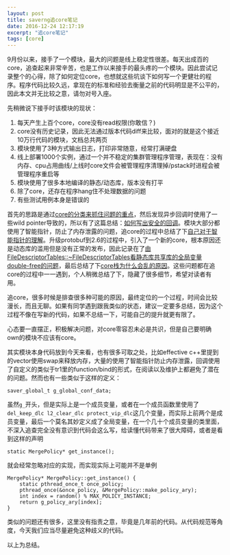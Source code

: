 ```yaml
---
layout: post
title: saverng追core笔记
date: 2016-12-24 12:17:19
excerpt: "追core笔记"
tags: [core]
---
```


9月份以来，接手了一个模块，最大的问题是线上稳定性很差。每天出成百的core，追查起来非常辛苦，也是工作以来接手的最头疼的一个模块。因此尝试记录整个的心得，除了如何定位core，也想就这些坑谈下如何写一个更健壮的程序。程序代码比较久远，拿现在的标准和经验去衡量之前的代码明显是不公平的，因此本文并无比较之意，请勿对号入座。

先稍微说下接手时该模块的现状：

1. 每天产生上百个core，core没有read权限(你敢信？)  
2. core没有历史记录，因此无法通过版本代码diff来比较，面对的就是这个接近10万行代码的模块，文档总共两页  
3. 模块使用了3种方式输出日志，打印非常随意，经常打满硬盘  
4. 线上部署1000个实例，通过一个并不稳定的集群管理程序管理，表现在：没有内存、cpu占用曲线/上线时core文件会被管理程序清理掉/pstack时进程会被管理程序重启等  
5. 模块使用了很多本地编译的静态/动态库，版本没有打平  
6. 除了core，还存在程序hang住不处理数据的问题  
7. 有些测试用例本身是错误的  

<!--more-->

首先的思路是通过[core的分类来抓住问题的重点](http://izualzhy/2016/11/21/pstack)，然后发现异步回调时使用了一些wild pointer导致的，所以有了这篇总结：[如何写出安全的回调](http://izualzhy/2016/11/23/how-to-write-safe-callback)。模块大部分都使用了智能指针，防止了内存泄露的问题，追core的过程中总结了下[自己对于智能指针的理解](http://izualzhy/2016/11/26/smart_pointer)。升级protobuf到2.6的过程中，引入了一个新的core，根本原因还是动态库的滥用但是没有正常的发布，因此记录在了[由FileDescriptorTables::~FileDescriptorTables看静态库共享库的全局变量double-free的问题](http://izualzhy/2016/12/11/double-free-with-global-variable-in-static-library)，最后总结了下[core栈为什么会乱的原因](http://izualzhy/2016/12/17/why-the-code-stack-is-overflow)。这些问题都在追core的过程中一一遇到，个人稍微总结了下，隐藏了很多细节，希望对读者有用。

追core，很多时候是排查很多种可能的原因，最终定位的一个过程，时间会比较漫长，而且无聊。如果有同学遇到跟我类似的状态，建议一定要多总结，因为这个过程不像在写新的代码，如果不总结一下，可能自己的提升就更有限了。

心态要一直摆正，积极解决问题，对core零容忍未必是共识，但是自己要明确own的模块不应该有core。

其实模块本身代码放到今天来看，也有很多可取之处，比如effective c++里提到的vector使用swap来释放内存，大量的使用了智能指针防止内存泄露，回调使用了自定义的类似于tr1里的function/bind的形式，在阅读以及维护上都避免了潜在的问题。然而也有一些类似于这样的定义：

```
saver_global_t g_global_conf_data;
```

虽然`g_`开头，但是实际上是一个成员变量，或者在一个成员函数里使用了`del_keep_dlc l2_clear_dlc protect_vip_dlc`这几个变量，而实际上前两个是成员变量，最后一个莫名其妙定义成了全局变量，在一个几十个成员变量的类里面，不深入追查完全没有意识到代码会这么写，给读懂代码带来了很大障碍，或者是看到这样的声明

```
static MergePolicy* get_instance();
```

就会经常忽略对应的实现，而实现实际上可能并不是单例

```
MergePolicy* MergePolicy::get_instance() {
    static pthread_once_t once_policy;
    pthread_once(&once_policy, &MergePolicy::make_policy_ary);
    int index = random() % MAX_POLICY_INSTANCE;
    return g_policy_ary[index];
}
```

类似的问题还有很多，这里没有指责之意，毕竟是几年前的代码。从代码规范等角度，今天我们应当尽量避免这种歧义的代码。

以上为总结。
